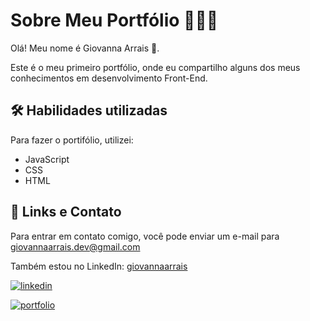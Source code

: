 # Sobre Meu Portfólio 🚀🚀🚀

Olá! Meu nome é Giovanna Arrais 👋.

Este é o meu primeiro portfólio, onde eu compartilho alguns dos meus conhecimentos em desenvolvimento Front-End.


## 🛠 Habilidades utilizadas
Para fazer o portifólio, utilizei:
- JavaScript
- CSS
- HTML



## 🔗 Links e Contato
Para entrar em contato comigo, você pode enviar um e-mail para giovannaarrais.dev@gmail.com

Também estou no LinkedIn: [giovannaarrais](https://www.linkedin.com/in/giovannaarrais/)

[![linkedin](https://img.shields.io/badge/linkedin-0A66C2?style=for-the-badge&logo=linkedin&logoColor=white)](https://www.linkedin.com/in/giovannaarrais/)

 
[![portfolio](https://img.shields.io/badge/my_portfolio-000?style=for-the-badge&logo=ko-fi&logoColor=white)](https://giovannaarrais.github.io/portfolio-2.0/)
